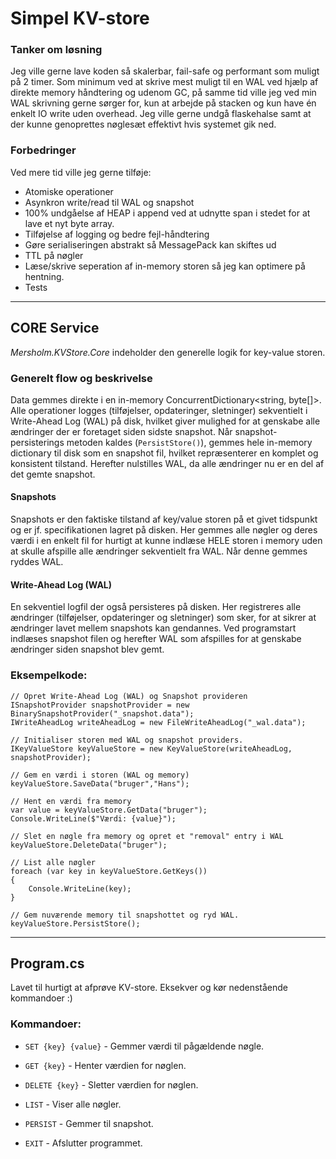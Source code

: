 
# Simpel KV-store

### Tanker om løsning
Jeg ville gerne lave koden så skalerbar, fail-safe og performant som muligt på 2 timer. Som minimum ved at skrive mest muligt til en WAL ved hjælp af direkte memory håndtering og udenom GC, på samme tid ville jeg ved min WAL skrivning gerne sørger for, kun at arbejde på stacken og kun have én enkelt IO write uden overhead.
Jeg ville gerne undgå flaskehalse samt at der kunne genoprettes nøglesæt effektivt hvis systemet gik ned.

### Forbedringer
Ved mere tid ville jeg gerne tilføje:
- Atomiske operationer
- Asynkron write/read til WAL og snapshot
- 100% undgåelse af HEAP i append ved at udnytte span<byte> i stedet for at lave et nyt byte array.
- Tilføjelse af logging og bedre fejl-håndtering
- Gøre serialiseringen abstrakt så MessagePack kan skiftes ud
- TTL på nøgler
- Læse/skrive seperation af in-memory storen så jeg kan optimere på hentning.
- Tests


----

## CORE Service
*Mersholm.KVStore.Core* indeholder den generelle logik for key-value storen.

### Generelt flow og beskrivelse
Data gemmes direkte i en in-memory ConcurrentDictionary<string, byte[]>. Alle operationer logges (tilføjelser, opdateringer, sletninger) sekventielt i Write-Ahead Log (WAL) på disk, hvilket giver mulighed for at genskabe alle ændringer der er foretaget siden sidste snapshot. Når snapshot-persisterings metoden kaldes (```PersistStore()```), gemmes hele in-memory dictionary til disk som en snapshot fil, hvilket repræsenterer en komplet og konsistent tilstand. Herefter nulstilles WAL, da alle ændringer nu er en del af det gemte snapshot.

#### Snapshots
Snapshots er den faktiske tilstand af key/value storen på et givet tidspunkt og er jf. specifikationen lagret på disken. Her gemmes alle nøgler og deres værdi i en enkelt fil for hurtigt at kunne indlæse HELE storen i memory uden at skulle afspille alle ændringer sekventielt fra WAL. Når denne gemmes ryddes WAL.

#### Write-Ahead Log (WAL)
En sekventiel logfil der også persisteres på disken. Her registreres alle ændringer (tilføjelser, opdateringer og sletninger) som sker, for at sikrer at ændringer lavet mellem snapshots kan gendannes. Ved programstart indlæses snapshot filen og herefter WAL som afspilles for at genskabe ændringer siden snapshot blev gemt.

### Eksempelkode:
```
// Opret Write-Ahead Log (WAL) og Snapshot provideren
ISnapshotProvider snapshotProvider = new BinarySnapshotProvider("_snapshot.data");
IWriteAheadLog writeAheadLog = new FileWriteAheadLog("_wal.data");

// Initialiser storen med WAL og snapshot providers.
IKeyValueStore keyValueStore = new KeyValueStore(writeAheadLog, snapshotProvider);

// Gem en værdi i storen (WAL og memory)
keyValueStore.SaveData("bruger","Hans");

// Hent en værdi fra memory
var value = keyValueStore.GetData("bruger");
Console.WriteLine($"Værdi: {value}");

// Slet en nøgle fra memory og opret et "removal" entry i WAL
keyValueStore.DeleteData("bruger");

// List alle nøgler
foreach (var key in keyValueStore.GetKeys())
{
    Console.WriteLine(key);
}

// Gem nuværende memory til snapshottet og ryd WAL.
keyValueStore.PersistStore();
```

----------

## Program.cs
Lavet til hurtigt at afprøve KV-store. Eksekver og kør nedenstående kommandoer :)

### Kommandoer:

-   `SET {key} {value}` - Gemmer værdi til pågældende nøgle.
    
-   `GET {key}` - Henter værdien for nøglen.
    
-   `DELETE {key}` - Sletter værdien for nøglen.
    
-   `LIST` - Viser alle nøgler.
    
-   `PERSIST` - Gemmer til snapshot.
    
-   `EXIT` - Afslutter programmet.

